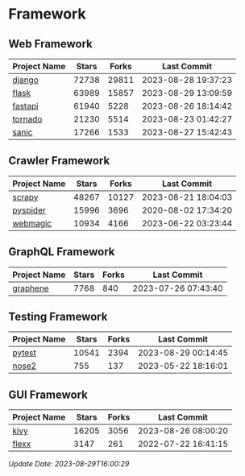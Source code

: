 # Framework

## Web Framework
| Project Name | Stars | Forks | Last Commit |
| ------------ | ----- | ----- | ----------- |
| [django](https://github.com/django/django) | 72738 | 29811 | 2023-08-28 19:37:23 |
| [flask](https://github.com/pallets/flask) | 63989 | 15857 | 2023-08-29 13:09:59 |
| [fastapi](https://github.com/tiangolo/fastapi) | 61940 | 5228 | 2023-08-26 18:14:42 |
| [tornado](https://github.com/tornadoweb/tornado) | 21230 | 5514 | 2023-08-23 01:42:27 |
| [sanic](https://github.com/sanic-org/sanic) | 17266 | 1533 | 2023-08-27 15:42:43 |

## Crawler Framework
| Project Name | Stars | Forks | Last Commit |
| ------------ | ----- | ----- | ----------- |
| [scrapy](https://github.com/scrapy/scrapy) | 48267 | 10127 | 2023-08-21 18:04:03 |
| [pyspider](https://github.com/binux/pyspider) | 15996 | 3696 | 2020-08-02 17:34:20 |
| [webmagic](https://github.com/code4craft/webmagic) | 10934 | 4166 | 2023-06-22 03:23:44 |

## GraphQL Framework
| Project Name | Stars | Forks | Last Commit |
| ------------ | ----- | ----- | ----------- |
| [graphene](https://github.com/graphql-python/graphene) | 7768 | 840 | 2023-07-26 07:43:40 |

## Testing Framework
| Project Name | Stars | Forks | Last Commit |
| ------------ | ----- | ----- | ----------- |
| [pytest](https://github.com/pytest-dev/pytest) | 10541 | 2394 | 2023-08-29 00:14:45 |
| [nose2](https://github.com/nose-devs/nose2) | 755 | 137 | 2023-05-22 18:16:01 |

## GUI Framework
| Project Name | Stars | Forks | Last Commit |
| ------------ | ----- | ----- | ----------- |
| [kivy](https://github.com/kivy/kivy) | 16205 | 3056 | 2023-08-26 08:00:20 |
| [flexx](https://github.com/flexxui/flexx) | 3147 | 261 | 2022-07-22 16:41:15 |

*Update Date: 2023-08-29T16:00:29*
